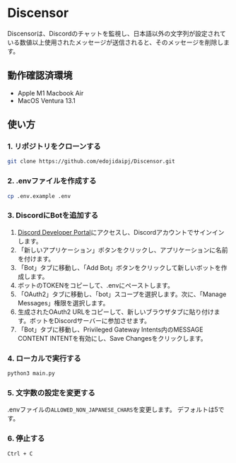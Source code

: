 # Discensor

Discensorは、Discordのチャットを監視し、日本語以外の文字列が設定されている数値以上使用されたメッセージが送信されると、そのメッセージを削除します。

## 動作確認済環境
- Apple M1 Macbook Air
- MacOS Ventura 13.1

## 使い方

### 1. リポジトリをクローンする

```bash 
git clone https://github.com/edojidaipj/Discensor.git
```


### 2. .envファイルを作成する

```bash
cp .env.example .env
```


### 3. DiscordにBotを追加する

1. [Discord Developer Portal](https://discord.com/developers/applications)にアクセスし、Discordアカウントでサインインします。 
2. 「新しいアプリケーション」ボタンをクリックし、アプリケーションに名前を付けます。 
3. 「Bot」タブに移動し、「Add Bot」ボタンをクリックして新しいボットを作成します。 
4. ボットのTOKENをコピーして、.envにペーストします。
5. 「OAuth2」タブに移動し、「bot」スコープを選択します。次に、「Manage Messages」権限を選択します。
6.  生成されたOAuth2 URLをコピーして、新しいブラウザタブに貼り付けます。ボットをDiscordサーバーに参加させます。
7. 「Bot」タブに移動し、Privileged Gateway Intents内のMESSAGE CONTENT INTENTを有効にし、Save Changesをクリックします。

### 4. ローカルで実行する
    
```bash
python3 main.py
```

### 5. 文字数の設定を変更する

.envファイルの`ALLOWED_NON_JAPANESE_CHARS`を変更します。
デフォルトは5です。

### 6. 停止する
    
```bash
Ctrl + C
```